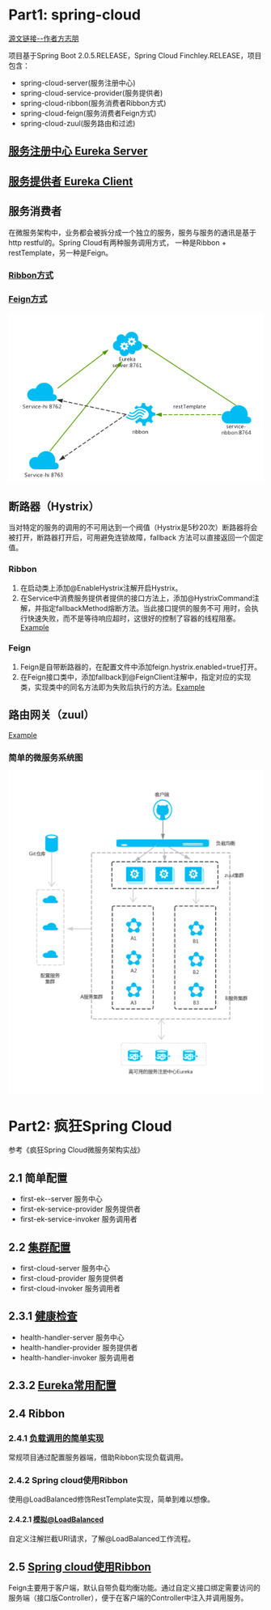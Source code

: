 # Part1: spring-cloud
[源文链接--作者方志朋](https://blog.csdn.net/forezp/article/details/70148833/)

项目基于Spring Boot 2.0.5.RELEASE，Spring Cloud Finchley.RELEASE，项目包含：
* spring-cloud-server(服务注册中心)
* spring-cloud-service-provider(服务提供者)
* spring-cloud-ribbon(服务消费者Ribbon方式)
* spring-cloud-feign(服务消费者Feign方式)
* spring-cloud-zuul(服务路由和过滤)

## [服务注册中心 Eureka Server](https://github.com/zhuzilou/spring-cloud-learn/tree/master/spring-cloud-server)

## [服务提供者 Eureka Client](https://github.com/zhuzilou/spring-cloud-learn/tree/master/spring-cloud-service-provider)

## 服务消费者
在微服务架构中，业务都会被拆分成一个独立的服务，服务与服务的通讯是基于http restful的。Spring Cloud有两种服务调用方式，
一种是Ribbon + restTemplate，另一种是Feign。
### [Ribbon方式](https://github.com/zhuzilou/spring-cloud-learn/tree/master/spring-cloud-ribbon)

### [Feign方式](https://github.com/zhuzilou/spring-cloud-learn/tree/master/spring-cloud-feign)

![Ribbon方式系统图，Feign类似](https://github.com/zhuzilou/spring-cloud-learn/blob/master/doc/Ribbon%E7%89%88%E7%B3%BB%E7%BB%9F%E5%9B%BE.png)

## 断路器（Hystrix）
当对特定的服务的调用的不可用达到一个阀值（Hystrix是5秒20次）断路器将会被打开，断路器打开后，可用避免连锁故障，fallback
方法可以直接返回一个固定值。

### Ribbon
1. 在启动类上添加@EnableHystrix注解开启Hystrix。
2. 在Service中消费服务提供者提供的接口方法上，添加@HystrixCommand注解，并指定fallbackMethod熔断方法。当此接口提供的服务不可
用时，会执行快速失败，而不是等待响应超时，这很好的控制了容器的线程阻塞。[Example](https://github.com/zhuzilou/spring-cloud-learn/blob/master/spring-cloud-ribbon/src/main/java/com/dxinfor/common/springcloudribbon/service/HelloService.java)

### Feign
1. Feign是自带断路器的，在配置文件中添加feign.hystrix.enabled=true打开。
2. 在Feign接口类中，添加fallback到@FeignClient注解中，指定对应的实现类，实现类中的同名方法即为失败后执行的方法。[Example](https://github.com/zhuzilou/spring-cloud-learn/blob/master/spring-cloud-feign/src/main/java/com/dxinfor/common/springcloudfeign/service/ScheduleServiceHiHystrix.java)

## 路由网关（zuul） 
[Example](https://github.com/zhuzilou/spring-cloud-learn/tree/master/spring-cloud-zuul)

### 简单的微服务系统图
![简单的微服务系统图](https://github.com/zhuzilou/spring-cloud-learn/blob/master/doc/%E7%AE%80%E5%8D%95%E7%9A%84%E5%BE%AE%E6%9C%8D%E5%8A%A1%E7%B3%BB%E7%BB%9F%E5%9B%BE.png)

# Part2: 疯狂Spring Cloud
参考《疯狂Spring Cloud微服务架构实战》

## 2.1 简单配置
* first-ek--server 服务中心
* first-ek-service-provider 服务提供者
* first-ek-service-invoker 服务调用者

## 2.2 [集群配置](https://github.com/zhuzilou/spring-cloud-learn/tree/master/first-cloud-server)
* first-cloud-server 服务中心
* first-cloud-provider 服务提供者
* first-cloud-invoker 服务调用者

## 2.3.1 [健康检查](https://github.com/zhuzilou/spring-cloud-learn/tree/master/health-handler-server)
* health-handler-server 服务中心
* health-handler-provider 服务提供者
* health-handler-invoker 服务调用者

## 2.3.2 [Eureka常用配置](https://github.com/zhuzilou/spring-cloud-learn/tree/master/health-handler-server#232-eureka%E5%B8%B8%E7%94%A8%E9%85%8D%E7%BD%AE)

## 2.4 Ribbon
### 2.4.1 [负载调用的简单实现](https://github.com/zhuzilou/spring-cloud-learn/tree/master/first-ribbon-client)
常规项目通过配置服务器端，借助Ribbon实现负载调用。
### 2.4.2 Spring cloud使用Ribbon
使用@LoadBalanced修饰RestTemplate实现，简单到难以想像。
#### 2.4.2.1 [模拟@LoadBalanced](https://github.com/zhuzilou/spring-cloud-learn/tree/master/rest-template-test)
自定义注解拦截URI请求，了解@LoadBalanced工作流程。

## 2.5 [Spring cloud使用Ribbon](https://github.com/zhuzilou/spring-cloud-learn/tree/master/spring-feign-invoker)
Feign主要用于客户端，默认自带负载均衡功能。通过自定义接口绑定需要访问的服务端（接口版Controller），便于在客户端的Controller中注入并调用服务。